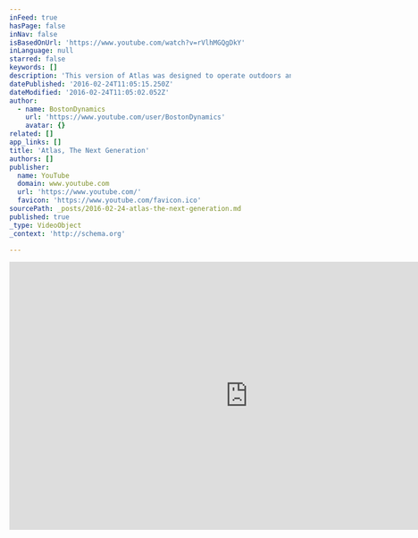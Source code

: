 ```yaml
---
inFeed: true
hasPage: false
inNav: false
isBasedOnUrl: 'https://www.youtube.com/watch?v=rVlhMGQgDkY'
inLanguage: null
starred: false
keywords: []
description: 'This version of Atlas was designed to operate outdoors and inside buildings. It is electrically powered and hydraulically actuated. It uses sensors in its body and legs to balance. LIDAR and stereo sensors in the head are used to avoid obstacles, assess the terrain and help with navigation.'
datePublished: '2016-02-24T11:05:15.250Z'
dateModified: '2016-02-24T11:05:02.052Z'
author:
  - name: BostonDynamics
    url: 'https://www.youtube.com/user/BostonDynamics'
    avatar: {}
related: []
app_links: []
title: 'Atlas, The Next Generation'
authors: []
publisher:
  name: YouTube
  domain: www.youtube.com
  url: 'https://www.youtube.com/'
  favicon: 'https://www.youtube.com/favicon.ico'
sourcePath: _posts/2016-02-24-atlas-the-next-generation.md
published: true
_type: VideoObject
_context: 'http://schema.org'

---
```

<iframe src="https://cdn.embedly.com/widgets/media.html?src=https%3A%2F%2Fwww.youtube.com%2Fembed%2FrVlhMGQgDkY%3Ffeature%3Doembed&amp;url=https%3A%2F%2Fwww.youtube.com%2Fwatch%3Fv%3DrVlhMGQgDkY&amp;image=https%3A%2F%2Fi.ytimg.com%2Fvi%2FrVlhMGQgDkY%2Fhqdefault.jpg&amp;key=b7d04c9b404c499eba89ee7072e1c4f7&amp;type=text%2Fhtml&amp;schema=youtube" width="854" height="480" scrolling="no" frameborder="0" allowfullscreen="allowfullscreen" style=""></iframe>